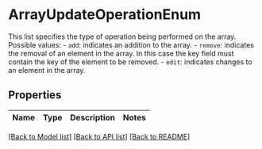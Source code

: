 # ArrayUpdateOperationEnum

This list specifies the type of operation being performed on the array.  Possible values: - `add`: indicates an addition to the array. - `remove`: indicates the removal of an element in the   array.      In this case the key field must contain the key of the element   to be removed. - `edit`: indicates changes to an element in the array. 

## Properties
Name | Type | Description | Notes
------------ | ------------- | ------------- | -------------

[[Back to Model list]](../README.md#documentation-for-models) [[Back to API list]](../README.md#documentation-for-api-endpoints) [[Back to README]](../README.md)



